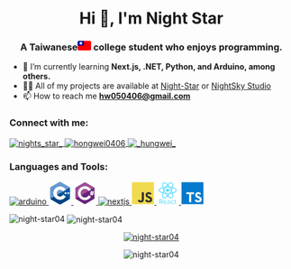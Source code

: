 <h1 align="center">Hi 👋, I'm Night Star</h1>
<h3 align="center">A Taiwanese<img src="./tw.png"> college student who enjoys programming.</h3>

- 🌱 I’m currently learning **Next.js, .NET, Python, and Arduino, among others.** 
- 👨‍💻 All of my projects are available at [Night-Star](https://github.com/Night-Star04) or [NightSky Studio](https://github.com/NightSky-Studio)
- 📫 How to reach me **[hw050406@gmail.com](mailto:wen18842254@gmail.com)**

<h3 align="left">Connect with me:</h3>
<p align="left">
  <a href="https://twitter.com/nights_star_" target="blank">
    <img
      align="center"
      src="https://raw.githubusercontent.com/rahuldkjain/github-profile-readme-generator/master/src/images/icons/Social/twitter.svg"
      alt="nights_star_"
      height="30"
      width="40"
    />
  </a>
  <a href="https://fb.com/hongwei0406" target="blank">
    <img
      align="center"
      src="https://raw.githubusercontent.com/rahuldkjain/github-profile-readme-generator/master/src/images/icons/Social/facebook.svg"
      alt="hongwei0406"
      height="30"
      width="40"
    />
  </a>
  <a href="https://discordapp.com/users/400275443854344192" target="blank">
    <img
      align="center"
      src="https://raw.githubusercontent.com/rahuldkjain/github-profile-readme-generator/master/src/images/icons/Social/discord.svg"
      alt="_hungwei_"
      height="30"
      width="40"
    />
  </a>
</p>

<h3 align="left">Languages and Tools:</h3>
<p align="left">
  <a href="https://www.arduino.cc/" target="_blank" rel="noreferrer">
    <img
      src="https://cdn.worldvectorlogo.com/logos/arduino-1.svg"
      alt="arduino"
      width="40"
      height="40"
    />
  </a>
  <a href="https://www.w3schools.com/cpp/" target="_blank" rel="noreferrer">
    <img
      src="https://raw.githubusercontent.com/devicons/devicon/master/icons/cplusplus/cplusplus-original.svg"
      alt="cplusplus"
      width="40"
      height="40"
    />
  </a>
  <a href="https://www.w3schools.com/cs/" target="_blank" rel="noreferrer">
    <img
      src="https://raw.githubusercontent.com/devicons/devicon/master/icons/csharp/csharp-original.svg"
      alt="csharp"
      width="40"
      height="40"
    />
  </a>
  <a href="https://nextjs.org/" target="_blank" rel="noreferrer"> 
    <img 
      src="https://cdn.worldvectorlogo.com/logos/nextjs-2.svg" 
      alt="nextjs" 
      width="40" 
      height="40"
    /> 
  </a>
  <a
    href="https://developer.mozilla.org/en-US/docs/Web/JavaScript"
    target="_blank"
    rel="noreferrer"
  >
    <img
      src="https://raw.githubusercontent.com/devicons/devicon/master/icons/javascript/javascript-original.svg"
      alt="javascript"
      width="40"
      height="40"
    />
  </a>
  <a href="https://reactjs.org/" target="_blank" rel="noreferrer">
    <img
      src="https://raw.githubusercontent.com/devicons/devicon/master/icons/react/react-original-wordmark.svg"
      alt="react"
      width="40"
      height="40"
    />
  </a>
  <a href="https://www.typescriptlang.org/" target="_blank" rel="noreferrer">
    <img
      src="https://raw.githubusercontent.com/devicons/devicon/master/icons/typescript/typescript-original.svg"
      alt="typescript"
      width="40"
      height="40"
    />
  </a>
</p>

<p>
  <img
    align="left"
    src="https://github-readme-stats.vercel.app/api/top-langs?username=night-star04&show_icons=true&locale=en&layout=compact&theme=transparent&hide_border=true"
    alt="night-star04"
  />
</p>

<p>
  &nbsp;<img
    align="center"
    src="https://github-readme-stats.vercel.app/api?username=night-star04&show_icons=true&locale=en&theme=transparent&hide_border=true&count_private=true"
    alt="night-star04"
  />
</p>

<p align="center">
  <a href="https://github.com/ryo-ma/github-profile-trophy">
    <img
      src="https://github-profile-trophy.vercel.app/?username=night-star04&no-bg=true&no-frame=true&margin-w=5&column=-1"
      alt="night-star04"
    />
  </a>
</p>

<p align="center">
  <img
    src="https://github-readme-streak-stats.herokuapp.com/?user=night-star04&theme=transparent&hide_border=true"
    alt="night-star04"
  />
</p>
